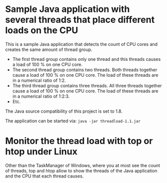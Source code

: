 # Sample Java application with several threads that place different loads on the CPU

This is a sample Java application that detects the count of CPU cores and creates the same amount of thread group.

* The first thread group contains only one thread and this threads causes a load of 100 % on one CPU core.
* The second thread group contains two threads. Both threads together cause a load of 100 % on one CPU core. The load of these threads are in a numerical ratio of 1:2.
* The third thread group contains three threads. All three threads together cause a load of 100 % on one CPU core. The load of these threads are in a numerical ratio of 1:2:3.
* Etc.

The Java source compatibility of this project is set to 1.8.

The application can be started via: `java -jar threadload-1.1.jar`

# Monitor the thread load with top or htop under Linux

Other than the TaskManager of Windows, where you at most see the count of threads, top and htop allow to show the threads of the Java application and the CPU that each thread causes.
